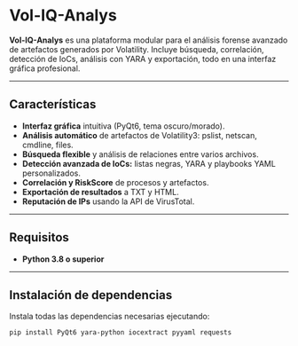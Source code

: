 # Vol-IQ-Analys

**Vol-IQ-Analys** es una plataforma modular para el análisis forense avanzado de artefactos generados por Volatility. Incluye búsqueda, correlación, detección de IoCs, análisis con YARA y exportación, todo en una interfaz gráfica profesional.

---

## Características

- **Interfaz gráfica** intuitiva (PyQt6, tema oscuro/morado).
- **Análisis automático** de artefactos de Volatility3: pslist, netscan, cmdline, files.
- **Búsqueda flexible** y análisis de relaciones entre varios archivos.
- **Detección avanzada de IoCs:** listas negras, YARA y playbooks YAML personalizados.
- **Correlación y RiskScore** de procesos y artefactos.
- **Exportación de resultados** a TXT y HTML.
- **Reputación de IPs** usando la API de VirusTotal.

---

## Requisitos

- **Python 3.8 o superior**

---

## Instalación de dependencias

Instala todas las dependencias necesarias ejecutando:

```bash
pip install PyQt6 yara-python iocextract pyyaml requests
